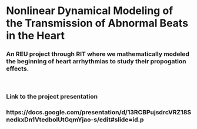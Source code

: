 <h1>Nonlinear Dynamical Modeling of the Transmission of Abnormal Beats in the Heart</h1>
<h3>An REU project through RIT where we mathematically modeled the beginning of heart arrhythmias to study their propogation effects.</h3>
<br>
<h3>Link to the project presentation</h3>
<h3>https://docs.google.com/presentation/d/13RCBPujsdrcVRZ18SnedkxDn1VtedbolUtGqmYjao-s/edit#slide=id.p</h3>
